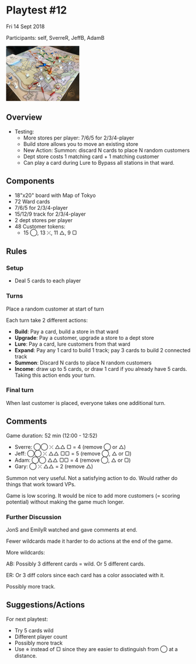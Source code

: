 # Playtest #12

Fri 14 Sept 2018

Participants: self, SverreR, JeffB, AdamB

<img src="images/pt12-0700.jpg" height="150px"/>

## Overview

* Testing:
	* More stores per player: 7/6/5 for 2/3/4-player
	* Build store allows you to move an existing store
	* New Action: Summon: discard N cards to place N random customers
	* Dept store costs 1 matching card + 1 matching customer
	* Can play a card during Lure to Bypass all stations in that ward.

## Components

* 18"x20" board with Map of Tokyo
* 72 Ward cards
* 7/6/5 for 2/3/4-player
* 15/12/9 track for 2/3/4-player
* 2 dept stores per player
* 48 Customer tokens:
	* 15 ◯, 13 ⤫, 11 △, 9 ▢

## Rules

### Setup

* Deal 5 cards to each player

### Turns

Place a random customer at start of turn

Each turn take 2 different actions:

* **Build**: Pay a card, build a store in that ward
* **Upgrade**: Pay a customer, upgrade a store to a dept store
* **Lure**: Pay a card, lure customers from that ward
* **Expand**: Pay any 1 card to build 1 track; pay 3 cards to build 2 connected track
* **Summon**: Discard N cards to place N random customers
* **Income**: draw up to 5 cards, or draw 1 card if you already have 5 cards. Taking this action ends your turn.

### Final turn

When last customer is placed, everyone takes one additional turn.

## Comments

Game duration: 52 min (12:00 - 12:52)

* Sverre: ◯◯ ⤫ △△ ▢ = 4 (remove ◯ or △)
* Jeff: ◯◯ ⤫ △△ ▢▢ = 5 (remove ◯, △ or ▢)
* Adam: ◯◯ △△ ▢▢ = 4 (remove ◯, △ or ▢)
* Gary: ◯ ⤫ △△ = 2 (remove △)

Summon not very useful. Not a satisfying action to do. Would rather do things that work toward VPs.

Game is low scoring. It would be nice to add more customers (= scoring potential) without making the game much longer.

### Further Discussion

JonS and EmilyR watched and gave comments at end.

Fewer wildcards made it harder to do actions at the end of the game.

More wildcards:

AB: Possibly 3 different cards = wild. Or 5 different cards.

ER: Or 3 diff colors since each card has a color associated with it.

Possibly more track.

## Suggestions/Actions

For next playtest:

* Try 5 cards wild
* Different player count
* Possibly more track
* Use ⭐︎ instead of ▢ since they are easier to distinguish from ◯ at a distance.
